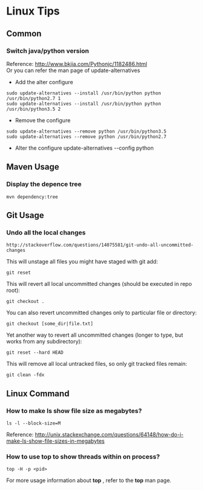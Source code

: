 # Linux Tips


## Common 
###  Switch java/python version

Reference: http://www.bkjia.com/Pythonjc/1182486.html   
Or you can refer the man page of update-alternatives

- Add the alter configure
```
sudo update-alternatives --install /usr/bin/python python /usr/bin/python2.7 1
sudo update-alternatives --install /usr/bin/python python /usr/bin/python3.5 2
```

- Remove the configure
```
sudo update-alternatives --remove python /usr/bin/python3.5
sudo update-alternatives --remove python /usr/bin/python2.7
```

- Alter the configure
  update-alternatives --config python

## Maven Usage

### Display the depence tree

    mvn dependency:tree

## Git Usage

### Undo all the local changes

    http://stackoverflow.com/questions/14075581/git-undo-all-uncommitted-changes


This will unstage all files you might have staged with git add:

    git reset

This will revert all local uncommitted changes (should be executed in repo root):

    git checkout .

You can also revert uncommitted changes only to particular file or directory:

    git checkout [some_dir|file.txt]

Yet another way to revert all uncommitted changes (longer to type, but works from any subdirectory):

    git reset --hard HEAD
This will remove all local untracked files, so only git tracked files remain:

    git clean -fdx



## Linux Command

### How to make ls show file size as megabytes?

    ls -l --block-size=M

Reference: http://unix.stackexchange.com/questions/64148/how-do-i-make-ls-show-file-sizes-in-megabytes


###  How to use top to show threads within on process?

    top -H -p <pid>

For more usage information about __top__ , refer to the __top__ man page.


